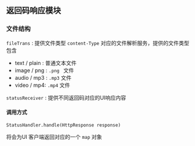 ## 返回码响应模块

### 文件结构

`fileTrans` : 提供文件类型 `content-Type` 对应的文件解析服务，提供的文件类型包含

- text / plain : 普通文本文件
- image / png :  `.png ` 文件
- audio / mp3 :  `.mp3` 文件
- video / mp4: `.mp4` 文件

`statusReceiver` : 提供不同返回码对应的UI响应内容



#### 调用方式

```
StatusHandler.handle(HttpResponse response)
```

将会为UI 客户端返回对应的一个 `map` 对象